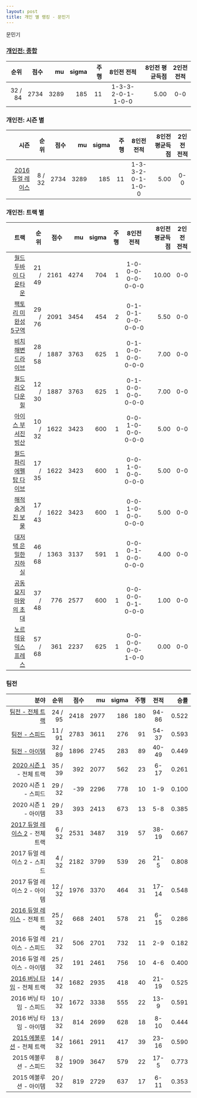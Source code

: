 ```yaml
---
layout: post
title: 개인 별 랭킹 - 문민기
---
```


문민기

### [개인전: 종합](../singles-full)

| 순위 | 점수 | mu | sigma | 주행 | 8인전 전적 | 8인전 평균득점 | 2인전 전적 |
|---:|---:|---:|---:|---:|:---:|---:|:---:|
| 32 / 84 | 2734 | 3289 | 185 | 11 | 1-3-3-2-0-1-1-0-0 | 5.00 | 0-0 |

### 개인전: 시즌 별

| 시즌 | 순위 | 점수 | mu | sigma | 주행 | 8인전 전적 | 8인전 평균득점 | 2인전 전적 |
|---:|---:|---:|---:|---:|---:|:---:|---:|:---:|
| [2016 듀얼 레이스](../singles-s2016_1) | 8 / 32 | 2734 | 3289 | 185 | 11 |  1-3-3-2-0-1-1-0-0 | 5.00 | 0-0 |

### 개인전: 트랙 별

| 트랙 | 순위 | 점수 | mu | sigma | 주행 | 8인전 전적 | 8인전 평균득점 | 2인전 전적 |
|---:|---:|---:|---:|---:|---:|:---:|---:|:---:|
| [월드 두바이 다운타운](../dubai) | 21 / 49 | 2161 | 4274 | 704 | 1 | 1-0-0-0-0-0-0-0-0 | 10.00 | 0-0 |
| [팩토리 미완성 5구역](../district5) | 29 / 76 | 2091 | 3454 | 454 | 2 | 0-1-0-1-0-0-0-0-0 | 5.50 | 0-0 |
| [비치 해변 드라이브](../haebyun) | 28 / 58 | 1887 | 3763 | 625 | 1 | 0-1-0-0-0-0-0-0-0 | 7.00 | 0-0 |
| [월드 리오 다운힐](../rio) | 12 / 30 | 1887 | 3763 | 625 | 1 | 0-1-0-0-0-0-0-0-0 | 7.00 | 0-0 |
| [아이스 부서진 빙산](../boobing) | 10 / 32 | 1622 | 3423 | 600 | 1 | 0-0-1-0-0-0-0-0-0 | 5.00 | 0-0 |
| [월드 파리 에펠탑 다이브](../eifel) | 17 / 35 | 1622 | 3423 | 600 | 1 | 0-0-1-0-0-0-0-0-0 | 5.00 | 0-0 |
| [해적 숨겨진 보물](../haesumbo) | 17 / 43 | 1622 | 3423 | 600 | 1 | 0-0-1-0-0-0-0-0-0 | 5.00 | 0-0 |
| [대저택 은밀한 지하실](../jeotaek) | 46 / 68 | 1363 | 3137 | 591 | 1 | 0-0-0-1-0-0-0-0-0 | 4.00 | 0-0 |
| [공동묘지 마왕의 초대](../mawang) | 37 / 48 | 776 | 2577 | 600 | 1 | 0-0-0-0-0-1-0-0-0 | 1.00 | 0-0 |
| [노르테유 익스프레스](../noex) | 57 / 68 | 361 | 2237 | 625 | 1 | 0-0-0-0-0-0-1-0-0 | 0.00 | 0-0 |

### 팀전

| 분야 | 순위 | 점수 | mu | sigma | 주행 | 전적 | 승률 |
|---:|---:|---:|---:|---:|---:|:---:|---:|
| [팀전 - 전체 트랙](../team-full) | 24 / 95 | 2418 | 2977 | 186 | 180 | 94-86 | 0.522 |
| [팀전 - 스피드](../team-speed) | 11 / 91 | 2783 | 3611 | 276 | 91 | 54-37 | 0.593 |
| [팀전 - 아이템](../team-item) | 32 / 89 | 1896 | 2745 | 283 | 89 | 40-49 | 0.449 |
| [2020 시즌 1](../teams-t2020_1) - 전체 트랙 | 35 / 39 | 392 | 2077 | 562 | 23 | 6-17 | 0.261 |
| 2020 시즌 1 - 스피드 | 29 / 32 | -39 | 2296 | 778 | 10 | 1-9 | 0.100 |
| 2020 시즌 1 - 아이템 | 29 / 33 | 393 | 2413 | 673 | 13 | 5-8 | 0.385 |
| [2017 듀얼 레이스 2](../teams-t2017_1) - 전체 트랙 | 6 / 32 | 2531 | 3487 | 319 | 57 | 38-19 | 0.667 |
| 2017 듀얼 레이스 2 - 스피드 | 4 / 32 | 2182 | 3799 | 539 | 26 | 21-5 | 0.808 |
| 2017 듀얼 레이스 2 - 아이템 | 12 / 32 | 1976 | 3370 | 464 | 31 | 17-14 | 0.548 |
| [2016 듀얼 레이스](../teams-t2016_2) - 전체 트랙 | 25 / 32 | 668 | 2401 | 578 | 21 | 6-15 | 0.286 |
| 2016 듀얼 레이스 - 스피드 | 21 / 32 | 506 | 2701 | 732 | 11 | 2-9 | 0.182 |
| 2016 듀얼 레이스 - 아이템 | 25 / 32 | 191 | 2461 | 756 | 10 | 4-6 | 0.400 |
| [2016 버닝 타임](../teams-t2016_1) - 전체 트랙 | 14 / 32 | 1682 | 2935 | 418 | 40 | 21-19 | 0.525 |
| 2016 버닝 타임 - 스피드 | 10 / 32 | 1672 | 3338 | 555 | 22 | 13-9 | 0.591 |
| 2016 버닝 타임 - 아이템 | 13 / 32 | 814 | 2699 | 628 | 18 | 8-10 | 0.444 |
| [2015 에볼루션](../teams-t2015_1) - 전체 트랙 | 14 / 32 | 1661 | 2911 | 417 | 39 | 23-16 | 0.590 |
| 2015 에볼루션 - 스피드 | 8 / 32 | 1909 | 3647 | 579 | 22 | 17-5 | 0.773 |
| 2015 에볼루션 - 아이템 | 20 / 32 | 819 | 2729 | 637 | 17 | 6-11 | 0.353 |
